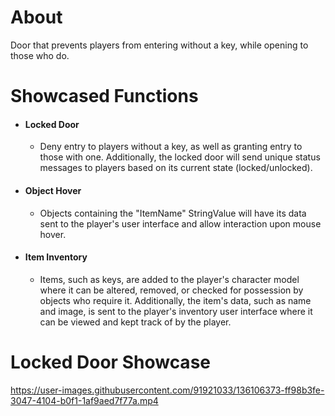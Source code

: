 # About
Door that prevents players from entering without a key, while opening to those who do.

# Showcased Functions
* #### Locked Door
  * Deny entry to players without a key, as well as granting entry to those with one. Additionally, the locked door will send unique status messages to players based on its current state (locked/unlocked).
* #### Object Hover
  * Objects containing the "ItemName" StringValue will have its data sent to the player's user interface and allow interaction upon mouse hover.
* #### Item Inventory
  * Items, such as keys, are added to the player's character model where it can be altered, removed, or checked for possession by objects who require it. Additionally, the item's data, such as name and image, is sent to the player's inventory user interface where it can be viewed and kept track of by the player.


# Locked Door Showcase

https://user-images.githubusercontent.com/91921033/136106373-ff98b3fe-3047-4104-b0f1-1af9aed7f77a.mp4

